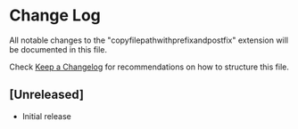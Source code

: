 # Change Log

All notable changes to the "copyfilepathwithprefixandpostfix" extension will be documented in this file.

Check [Keep a Changelog](http://keepachangelog.com/) for recommendations on how to structure this file.

## [Unreleased]

- Initial release